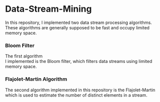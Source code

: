 # Data-Stream-Mining
In this repository, I implemented two data stream 
processing algorithms. These algorithms are generally supposed 
to be fast and occupy limited memory space.
### Bloom Filter
The first algorithm  
I implemented is the Bloom filter, which filters data streams using
limited memory space.
### Flajolet-Martin Algorithm
The second algorithm implemented in this repository is the
Flajolet-Martin which is used to estimate the number of distinct
elements in a stream.